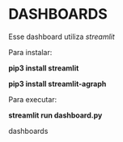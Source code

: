 # DASHBOARDS

Esse dashboard utiliza *streamlit*

Para instalar:

**pip3 install streamlit**

**pip3 install streamlit-agraph**


Para executar:

**streamlit run dashboard.py**

dashboards
